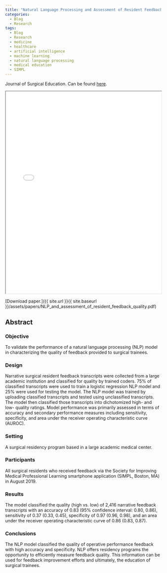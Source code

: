 ```yaml
---
title: "Natural Language Processing and Assessment of Resident Feedback Quality"
categories:
  - Blog
  - Research
tags:
  - Blog
  - Research
  - medicine
  - healthcare
  - artificial intelligence
  - machine learning
  - natural language processing
  - medical education
  - SIMPL
---
```


Journal of Surgical Education. Can be found [here](https://doi.org/10.1016/j.jsurg.2021.05.012).


<iframe src="{{ site.url }}{{ site.baseurl }}/assets/papers/NLP_and_assessment_of_resident_feedback_quality.pdf" 
    style="aspect-ratio: 8.5 / 11;"
    width="100%" 
>
</iframe>

[Download paper.]({{ site.url }}{{ site.baseurl }}/assets/papers/NLP_and_assessment_of_resident_feedback_quality.pdf)


## Abstract
### Objective
To validate the performance of a natural language processing (NLP) model in characterizing the quality of feedback provided to surgical trainees.

### Design
Narrative surgical resident feedback transcripts were collected from a large academic institution and classified for quality by trained coders. 75% of classified transcripts were used to train a logistic regression NLP model and 25% were used for testing the model. The NLP model was trained by uploading classified transcripts and tested using unclassified transcripts. The model then classified those transcripts into dichotomized high- and low- quality ratings. Model performance was primarily assessed in terms of accuracy and secondary performance measures including sensitivity, specificity, and area under the receiver operating characteristic curve (AUROC).

### Setting
A surgical residency program based in a large academic medical center.

### Participants
All surgical residents who received feedback via the Society for Improving Medical Professional Learning smartphone application (SIMPL, Boston, MA) in August 2019.

### Results
The model classified the quality (high vs. low) of 2,416 narrative feedback transcripts with an accuracy of 0.83 (95% confidence interval: 0.80, 0.86), sensitivity of 0.37 (0.33, 0.45), specificity of 0.97 (0.96, 0.98), and an area under the receiver operating characteristic curve of 0.86 (0.83, 0.87).

### Conclusions
The NLP model classified the quality of operative performance feedback with high accuracy and specificity. NLP offers residency programs the opportunity to efficiently measure feedback quality. This information can be used for feedback improvement efforts and ultimately, the education of surgical trainees.
